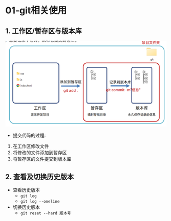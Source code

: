 # 01-git相关使用

## 1. 工作区/暂存区与版本库

![工作区暂存区和版本库](./img/工作区暂存区和版本库.png)

- 提交代码的过程:

1. 在工作区修改文件
2. 将修改的文件添加到暂存区 
3. 将暂存区的文件提交到版本库

## 2. 查看及切换历史版本

- 查看历史版本
  - `git log`
  - `git log --oneline`
- 切换历史版本
  - `git reset --hard 版本号`
